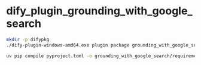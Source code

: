 # dify_plugin_grounding_with_google_search

```bash
mkdir -p difypkg
./dify-plugin-windows-amd64.exe plugin package grounding_with_google_search/ -o difypkg/grounding_with_google_search-0.0.1.difypkg
```

```bash
uv pip compile pyproject.toml -o grounding_with_google_search/requirements.txt
```